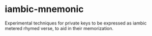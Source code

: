 # iambic-mnemonic
Experimental techniques for private keys to be expressed as iambic metered rhymed verse, to aid in their memorization.
